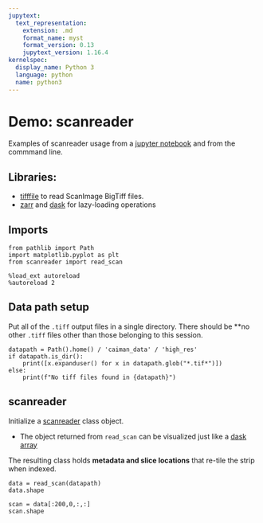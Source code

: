 ```yaml
---
jupytext:
  text_representation:
    extension: .md
    format_name: myst
    format_version: 0.13
    jupytext_version: 1.16.4
kernelspec:
  display_name: Python 3
  language: python
  name: python3
---
```


# Demo: scanreader

Examples of scanreader usage from a [jupyter notebook](https://jupyter.org/) and from the commmand line.

## Libraries:

- [tifffile](https://github.com/cgohlke/tifffile/blob/master/tifffile/tifffile.py) to read ScanImage BigTiff files.
- [zarr](https://zarr.readthedocs.io/en/stable/) and [dask](https://www.dask.org/) for lazy-loading operations

## Imports

```{code-cell} ipython3
from pathlib import Path
import matplotlib.pyplot as plt
from scanreader import read_scan

%load_ext autoreload
%autoreload 2
```

## Data path setup

Put all of the `.tiff` output files in a single directory. There should be **no other `.tiff` files other than those belonging to this session.

```{code-cell} ipython3
datapath = Path().home() / 'caiman_data' / 'high_res'
if datapath.is_dir():
    print([x.expanduser() for x in datapath.glob("*.tif*")])
else:
    print(f"No tiff files found in {datapath}")
```

## scanreader

Initialize a [scanreader](https://millerbrainobservatory.github.io/LBM-CaImAn-Python/scanreader.html) class object.

- The object returned from `read_scan` can be visualized just like a [dask array](https://examples.dask.org/array.html#Create-Random-array)

The resulting class holds **metadata and slice locations** that re-tile the strip when indexed.

```{code-cell} ipython3
data = read_scan(datapath)
data.shape
```

```{code-cell} ipython3
scan = data[:200,0,:,:]
scan.shape
```
